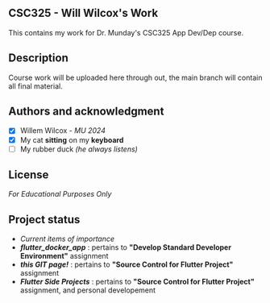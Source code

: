 ## CSC325 - Will Wilcox's Work
This contains my work for Dr. Munday's CSC325 App Dev/Dep course.

## Description
Course work will be uploaded here through out, the main branch will contain all final material.

## Authors and acknowledgment
- [x] Willem Wilcox - *MU 2024*
- [x] My cat **sitting** on my **keyboard**
- [ ] My rubber duck *(he always listens)*

## License
*For Educational Purposes Only*

## Project status
- *Current items of importance*
- ***flutter_docker_app*** : pertains to **"Develop Standard Developer Environment"** assignment
- ***this GIT page!*** : pertains to **"Source Control for Flutter Project"** assignment
- ***Flutter Side Projects*** : pertains to **"Source Control for Flutter Project"** assignment, and personal developement
